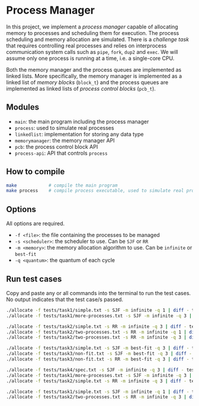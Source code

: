 # Process Manager

In this project, we implement a _process manager_ capable of allocating memory to processes and scheduling them for execution. The process scheduling and memory allocation are simulated. There is a _challenge task_ that requires controlling real processes and relies on interprocess communication system calls such as `pipe`, `fork`, `dup2` and `exec`. We will assume only one process is running at a time, i.e. a single-core CPU.

Both the memory manager and the process queues are implemented as linked lists. More specifically, the memory manager is implemented as a linked list of _memory blocks_ (`block_t`) and the process queues are implemented as linked lists of _process control blocks_ (`pcb_t`).

## Modules

- `main`: the main program including the process manager
- `process`: used to simulate real processes
- `linkedlist`: implementation for storing any data type
- `memorymanager`: the memory manager API
- `pcb`: the process control block API
- `process-api`: API that controls `process`

## How to compile

```bash
make            # compile the main program
make process    # compile process executable, used to simulate real processes
```

## Options

All options are required.

- `-f <file>`: the file containing the processes to be managed
- `-s <scheduler>`: the scheduler to use. Can be `SJF` or `RR`
- `-m <memory>`: the memory allocation algorithm to use. Can be `infinite` or `best-fit`
- `-q <quantum>`: the quantum of each cycle

## Run test cases

Copy and paste any or all commands into the terminal to run the test cases. No output indicates that the test case/s passed.

```bash
./allocate -f tests/task1/simple.txt -s SJF -m infinite -q 1 | diff - tests/task1/simple-sjf.out
./allocate -f tests/task1/more-processes.txt -s SJF -m infinite -q 3 | diff - tests/task1/more-processes.out

./allocate -f tests/task2/simple.txt -s RR -m infinite -q 3 | diff - tests/task2/simple-rr.out
./allocate -f tests/task2/two-processes.txt -s RR -m infinite -q 1 | diff - tests/task2/two-processes-1.out
./allocate -f tests/task2/two-processes.txt -s RR -m infinite -q 3 | diff - tests/task2/two-processes-3.out

./allocate -f tests/task3/simple.txt -s SJF -m best-fit -q 3 | diff - tests/task3/simple-bestfit.out
./allocate -f tests/task3/non-fit.txt -s SJF -m best-fit -q 3 | diff - tests/task3/non-fit-sjf.out
./allocate -f tests/task3/non-fit.txt -s RR -m best-fit -q 3 | diff - tests/task3/non-fit-rr.out

./allocate -f tests/task4/spec.txt -s SJF -m infinite -q 3 | diff - tests/task4/spec.out
./allocate -f tests/task1/more-processes.txt -s SJF -m infinite -q 3 | diff - tests/task1/more-processes.out
./allocate -f tests/task2/simple.txt -s RR -m infinite -q 3 | diff - tests/task2/simple-rr.out

./allocate -f tests/task1/simple.txt -s SJF -m infinite -q 1 | diff - tests/task1/simple-sjf.out
./allocate -f tests/task2/two-processes.txt -s RR -m infinite -q 3 | diff - tests/task2/two-processes-3.out
```

